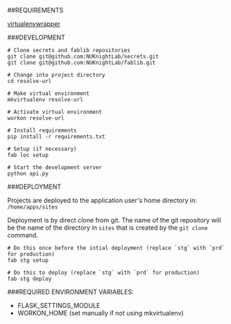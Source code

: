##REQUIREMENTS

[virtualenvwrapper](http://virtualenvwrapper.readthedocs.org/en/latest/install.html)

###DEVELOPMENT

    # Clone secrets and fablib repositories
    git clone git@github.com:NUKnightLab/secrets.git
    git clone git@github.com:NUKnightLab/fablib.git
    
    # Change into project directory
    cd resolve-url
    
    # Make virtual environment
    mkvirtualenv resolve-url
    
    # Activate virtual environment
    workon resolve-url
    
    # Install requirements
    pip install -r requirements.txt
    
    # Setup (if necessary)
    fab loc setup

    # Start the development server
    python api.py
    

###DEPLOYMENT

Projects are deployed to the application user's home directory in: ``/home/apps/sites``

Deployment is by direct clone from git. The name of the git repository will be the name of the directory in ``sites`` that is created by the ``git clone`` command.

    # Do this once before the intial deployment (replace `stg` with `prd` for production)
    fab stg setup
    
    # Do this to deploy (replace `stg` with `prd` for production)
    fab stg deploy


###REQUIRED ENVIRONMENT VARIABLES:

- FLASK_SETTINGS_MODULE
- WORKON_HOME (set manually if not using mkvirtualenv)


